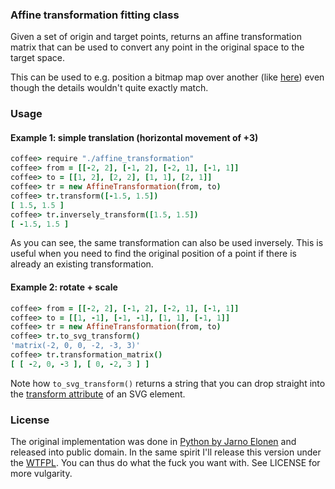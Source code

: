 ### Affine transformation fitting class

Given a set of origin and target points, returns an affine transformation matrix
that can be used to convert any point in the original space to the target space.

This can be used to e.g. position a bitmap map over another (like [here](http://polymaps.org/ex/transform.html)) even though the details wouldn't quite exactly match.

### Usage

#### Example 1: simple translation (horizontal movement of +3)

```coffeescript
coffee> require "./affine_transformation"
coffee> from = [[-2, 2], [-1, 2], [-2, 1], [-1, 1]]
coffee> to = [[1, 2], [2, 2], [1, 1], [2, 1]]
coffee> tr = new AffineTransformation(from, to)
coffee> tr.transform([-1.5, 1.5])
[ 1.5, 1.5 ]
coffee> tr.inversely_transform([1.5, 1.5])
[ -1.5, 1.5 ]
```

As you can see, the same transformation can also be used inversely. This
is useful when you need to find the original position of a point if
there is already an existing transformation.

#### Example 2: rotate + scale

```coffeescript
coffee> from = [[-2, 2], [-1, 2], [-2, 1], [-1, 1]]
coffee> to = [[1, -1], [-1, -1], [1, 1], [-1, 1]]
coffee> tr = new AffineTransformation(from, to)
coffee> tr.to_svg_transform()
'matrix(-2, 0, 0, -2, -3, 3)'
coffee> tr.transformation_matrix()
[ [ -2, 0, -3 ], [ 0, -2, 3 ] ]
```

Note how `to_svg_transform()` returns a string that you can drop straight into the [transform attribute](http://www.w3.org/TR/SVG/coords.html#TransformAttribute) of an SVG element.

### License

The original implementation was done in [Python by Jarno Elonen](http://elonen.iki.fi/code/misc-notes/affine-fit/) and released into public
domain. In the same spirit I'll release this version under the [WTFPL](http://sam.zoy.org/wtfpl/). You can thus do what the fuck you want with. See LICENSE for more vulgarity.
